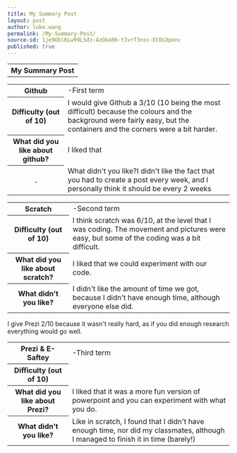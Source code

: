 ```yaml
---
title: My Summary Post
layout: post
author: luke.wang
permalink: /My-Summary-Post/
source-id: 1je9OblKLw99LSdz-AzOka9b-tIvrT3nsc-ECOiXponc
published: true
---
```


<table><tr><th>My Summary Post</th></tr></table>

<table><tr><th>Github</th><td>-First term</td></tr>
<tr><th>Difficulty (out of 10)</th><td>I would give Github a 3/10 (10 being the most difficult) because the colours and the background were fairly easy, but the containers and the corners were a bit harder.</td></tr>
<tr><th>What did you like about github?</th><td>I liked that </td></tr>
<tr><th>.<td>What didn't you like?</th>I didn't like the fact that you had to create a post every week, and I personally think it should be every 2 weeks</td></tr>

<table><tr><th>Scratch</th><td>-Second term</td></tr>
<tr><th>Difficulty (out of 10)</th><td>I think scratch was 6/10, at the level that I was coding. The movement and pictures were easy, but some of the coding was a bit difficult.</td></tr>
<tr><th>What did you like about scratch?</th><td>I liked that we could experiment with our code. </td></tr>
<tr><th>What didn't you like?</th><td>I didn't like the amount of time we got, because I didn't have enough time, although everyone else did.</td></tr>

<table><tr><th>Prezi & E-Saftey</th><td>-Third term</td></tr>
<tr><th>Difficulty (out of 10)</th><td></td>I give Prezi 2/10 because it wasn't really hard, as if you did enough research everything would go well.</tr>
<tr><th>What did you like about Prezi?</th><td>I liked that it was a more fun version of powerpoint and you can experiment with what you do.</td></tr>
<tr><th>What didn't you like?</th><td>Like in scratch, I found that I didn't have enough time, nor did my classmates, although I managed to finish it in time (barely!)</td></tr>
